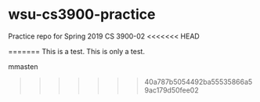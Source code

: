 # wsu-cs3900-practice
Practice repo for Spring 2019 CS 3900-02
<<<<<<< HEAD

=======
This is a test. This is only a test.

mmasten
>>>>>>> 40a787b5054492ba55535866a59ac179d50fee02
